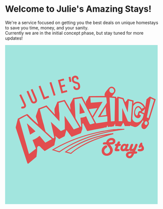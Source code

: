 # Welcome to Julie's Amazing Stays!

We're a service focused on getting you the best deals on unique homestays to save you time, money, and your sanity.  
Currently we are in the initial concept phase, but stay tuned for more updates!

![Julie's Amazing Stays Logo](https://github.com/Julies-Amazing-Stays/.github/blob/main/profile/Red_Letters_Blue_Bg.png)
